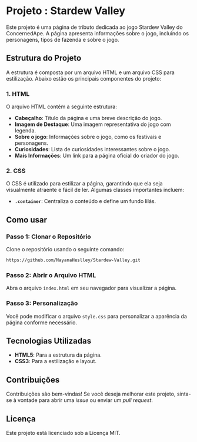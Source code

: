 # Projeto : Stardew Valley
 
Este projeto é uma página de tributo dedicada ao jogo Stardew Valley do ConcernedApe. A página apresenta informações sobre o jogo, incluindo os personagens, tipos de fazenda e sobre o jogo.
 
## Estrutura do Projeto
 
A estrutura é composta por um arquivo HTML e um arquivo CSS para estilização. Abaixo estão os principais componentes do projeto:
 
### 1. HTML
 
O arquivo HTML contém a seguinte estrutura:
 
- **Cabeçalho**: Título da página e uma breve descrição do jogo.
- **Imagem de Destaque**: Uma imagem representativa do jogo com legenda.
- **Sobre o jogo**: Informações sobre o jogo, como os festivais e personagens.
- **Curiosidades**: Lista de curiosidades interessantes sobre o jogo.
- **Mais Informações**: Um link para a página oficial do criador do jogo.
 
### 2. CSS
 
O CSS é utilizado para estilizar a página, garantindo que ela seja visualmente atraente e fácil de ler. Algumas classes importantes incluem:
 
- **`.container`**: Centraliza o conteúdo e define um fundo lilás.
 
## Como usar
 
###  Passo 1: Clonar o Repositório
Clone o repositório usando o seguinte comando:
 
```bash
https://github.com/NayanaHeslley/Stardew-Valley.git
```
 
### Passo 2: Abrir o Arquivo HTML
Abra o arquivo `index.html` em seu navegador para visualizar a página.
 
### Passo 3: Personalização
Você pode modificar o arquivo `style.css` para personalizar a aparência da página conforme necessário.
 
## Tecnologias Utilizadas
- **HTML5**: Para a estrutura da página.
- **CSS3**: Para a estilização e layout.
 
## Contribuições
Contribuições são bem-vindas! Se você deseja melhorar este projeto, sinta-se à vontade para abrir uma *issue* ou enviar um *pull request*.
 
## Licença
Este projeto está licenciado sob a Licença MIT.